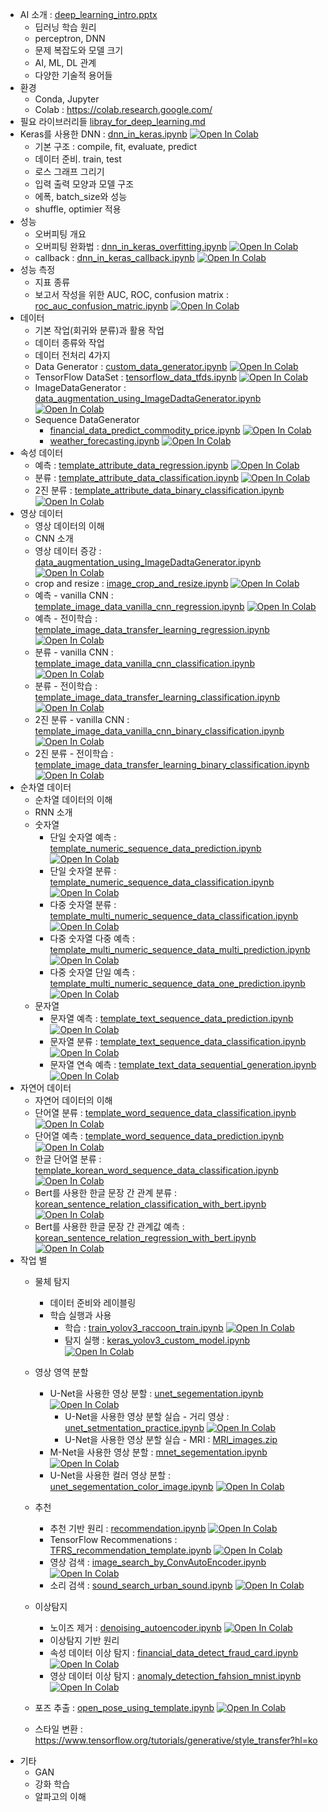 

- AI 소개 : [deep_learning_intro.pptx](../material/deep_learning/deep_learning_intro.pptx)
    - 딥러닝 학습 원리
    - perceptron, DNN
    - 문제 복잡도와 모델 크기
    - AI, ML, DL 관계
    - 다양한 기술적 용어들
- 환경
    - Conda, Jupyter
    - Colab : https://colab.research.google.com/
- 필요 라이브러리들 [libray_for_deep_learning.md](library_for_deep_learning.md)
- Keras를 사용한 DNN : [dnn_in_keras.ipynb](../material/deep_learning/dnn_in_keras.ipynb) [![Open In Colab](https://colab.research.google.com/assets/colab-badge.svg)](https://colab.research.google.com/github/medicieducation/trainingcourse/blob/main/bigdata/deeplearning/material/deep_learning/dnn_in_keras.ipynb)
    - 기본 구조 : compile, fit, evaluate, predict
    - 데이터 준비. train, test
    - 로스 그래프 그리기
    - 입력 출력 모양과 모델 구조
    - 에폭, batch_size와 성능
    - shuffle, optimier 적용
- 성능
    - 오버피팅 개요
    - 오버피팅 완화법 : [dnn_in_keras_overfitting.ipynb](../material/deep_learning/dnn_in_keras_overfitting.ipynb) [![Open In Colab](https://colab.research.google.com/assets/colab-badge.svg)](https://colab.research.google.com/github/medicieducation/trainingcourse/blob/main/bigdata/deeplearning/material/deep_learning/dnn_in_keras_overfitting.ipynb)
    - callback : [dnn_in_keras_callback.ipynb](../material/deep_learning/dnn_in_keras_callback.ipynb) [![Open In Colab](https://colab.research.google.com/assets/colab-badge.svg)](https://colab.research.google.com/github/medicieducation/trainingcourse/blob/main/bigdata/deeplearning/material/deep_learning/dnn_in_keras_callback.ipynb)
- 성능 측정
    - 지표 종류
    - 보고서 작성을 위한 AUC, ROC, confusion matrix : [roc_auc_confusion_matric.ipynb](../material/deep_learning/roc_auc_confusion_matric.ipynb) [![Open In Colab](https://colab.research.google.com/assets/colab-badge.svg)](https://colab.research.google.com/github/medicieducation/trainingcourse/blob/main/bigdata/deeplearning/material/deep_learning/roc_auc_confusion_matric.ipynb)
- 데이터
    - 기본 작업(회귀와 분류)과 활용 작업
    - 데이터 종류와 작업
    - 데이터 전처리 4가지
    - Data Generator : [custom_data_generator.ipynb](../material/deep_learning/custom_data_generator.ipynb) [![Open In Colab](https://colab.research.google.com/assets/colab-badge.svg)](https://colab.research.google.com/github/medicieducation/trainingcourse/blob/main/bigdata/deeplearning/material/deep_learning/custom_data_generator.ipynb)
    - TensorFlow DataSet : [tensorflow_data_tfds.ipynb](../material/deep_learning/tensorflow_data_tfds.ipynb) [![Open In Colab](https://colab.research.google.com/assets/colab-badge.svg)](https://colab.research.google.com/github/medicieducation/trainingcourse/blob/main/bigdata/deeplearning/material/deep_learning/tensorflow_data_tfds.ipynb)
    - ImageDataGenerator : [data_augmentation_using_ImageDadtaGenerator.ipynb](../material/deep_learning/data_augmentation_using_ImageDadtaGenerator.ipynb) [![Open In Colab](https://colab.research.google.com/assets/colab-badge.svg)](https://colab.research.google.com/github/medicieducation/trainingcourse/blob/main/bigdata/deeplearning/material/deep_learning/data_augmentation_using_ImageDadtaGenerator.ipynb) 
    - Sequence DataGenerator
        - [financial_data_predict_commodity_price.ipynb](../material/deep_learning/financial_data_predict_commodity_price.ipynb) [![Open In Colab](https://colab.research.google.com/assets/colab-badge.svg)](https://colab.research.google.com/github/medicieducation/trainingcourse/blob/main/bigdata/deeplearning/material/deep_learning/financial_data_predict_commodity_price.ipynb) 
        - [weather_forecasting.ipynb](../material/deep_learning/weather_forecasting.ipynb) [![Open In Colab](https://colab.research.google.com/assets/colab-badge.svg)](https://colab.research.google.com/github/medicieducation/trainingcourse/blob/main/bigdata/deeplearning/material/deep_learning/weather_forecasting.ipynb)        
- 속성 데이터
    - 예측 : [template_attribute_data_regression.ipynb](../material/deep_learning/template_attribute_data_regression.ipynb) [![Open In Colab](https://colab.research.google.com/assets/colab-badge.svg)](https://colab.research.google.com/github/medicieducation/trainingcourse/blob/main/bigdata/deeplearning/material/deep_learning/template_attribute_data_regression.ipynb)
    - 분류 : [template_attribute_data_classification.ipynb](../material/deep_learning/template_attribute_data_classification.ipynb) [![Open In Colab](https://colab.research.google.com/assets/colab-badge.svg)](https://colab.research.google.com/github/medicieducation/trainingcourse/blob/main/bigdata/deeplearning/material/deep_learning/template_attribute_data_classification.ipynb)
    - 2진 분류 : [template_attribute_data_binary_classification.ipynb](../material/deep_learning/template_attribute_data_binary_classification.ipynb) [![Open In Colab](https://colab.research.google.com/assets/colab-badge.svg)](https://colab.research.google.com/github/medicieducation/trainingcourse/blob/main/bigdata/deeplearning/material/deep_learning/template_attribute_data_binary_classification.ipynb)    
- 영상 데이터
    - 영상 데이터의 이해
    - CNN 소개
    - 영상 데이터 증강 : [data_augmentation_using_ImageDadtaGenerator.ipynb](../material/deep_learning/data_augmentation_using_ImageDadtaGenerator.ipynb) [![Open In Colab](https://colab.research.google.com/assets/colab-badge.svg)](https://colab.research.google.com/github/medicieducation/trainingcourse/blob/main/bigdata/deeplearning/material/deep_learning/data_augmentation_using_ImageDadtaGenerator.ipynb) 
    - crop and resize : [image_crop_and_resize.ipynb](../material/deep_learning/image_crop_and_resize.ipynb) [![Open In Colab](https://colab.research.google.com/assets/colab-badge.svg)](https://colab.research.google.com/github/medicieducation/trainingcourse/blob/main/bigdata/deeplearning/material/deep_learning/image_crop_and_resize.ipynb) 
    - 예측 - vanilla CNN : [template_image_data_vanilla_cnn_regression.ipynb](../material/deep_learning/template_image_data_vanilla_cnn_regression.ipynb) [![Open In Colab](https://colab.research.google.com/assets/colab-badge.svg)](https://colab.research.google.com/github/medicieducation/trainingcourse/blob/main/bigdata/deeplearning/material/deep_learning/template_image_data_vanilla_cnn_regression.ipynb)
    - 예측 - 전이학습 : [template_image_data_transfer_learning_regression.ipynb](../material/deep_learning/template_image_data_transfer_learning_regression.ipynb) [![Open In Colab](https://colab.research.google.com/assets/colab-badge.svg)](https://colab.research.google.com/github/medicieducation/trainingcourse/blob/main/bigdata/deeplearning/material/deep_learning/template_image_data_transfer_learning_regression.ipynb)
    - 분류 - vanilla CNN : [template_image_data_vanilla_cnn_classification.ipynb](../material/deep_learning/template_image_data_vanilla_cnn_classification.ipynb) [![Open In Colab](https://colab.research.google.com/assets/colab-badge.svg)](https://colab.research.google.com/github/medicieducation/trainingcourse/blob/main/bigdata/deeplearning/material/deep_learning/template_image_data_vanilla_cnn_classification.ipynb)
    - 분류 - 전이학습 : [template_image_data_transfer_learning_classification.ipynb](../material/deep_learning/template_image_data_transfer_learning_classification.ipynb) [![Open In Colab](https://colab.research.google.com/assets/colab-badge.svg)](https://colab.research.google.com/github/medicieducation/trainingcourse/blob/main/bigdata/deeplearning/material/deep_learning/template_image_data_transfer_learning_classification.ipynb)
    - 2진 분류 - vanilla CNN : [template_image_data_vanilla_cnn_binary_classification.ipynb](../material/deep_learning/template_image_data_vanilla_cnn_binary_classification.ipynb) [![Open In Colab](https://colab.research.google.com/assets/colab-badge.svg)](https://colab.research.google.com/github/medicieducation/trainingcourse/blob/main/bigdata/deeplearning/material/deep_learning/template_image_data_vanilla_cnn_binary_classification.ipynb)
    - 2진 분류 - 전이학습 : [template_image_data_transfer_learning_binary_classification.ipynb](../material/deep_learning/template_image_data_transfer_learning_binary_classification.ipynb) [![Open In Colab](https://colab.research.google.com/assets/colab-badge.svg)](https://colab.research.google.com/github/medicieducation/trainingcourse/blob/main/bigdata/deeplearning/material/deep_learning/template_image_data_transfer_learning_binary_classification.ipynb)
- 순차열 데이터
    - 순차열 데이터의 이해
    - RNN 소개
    - 숫자열
        - 단일 숫자열 예측 : [template_numeric_sequence_data_prediction.ipynb](../material/deep_learning/template_numeric_sequence_data_prediction.ipynb) [![Open In Colab](https://colab.research.google.com/assets/colab-badge.svg)](https://colab.research.google.com/github/medicieducation/trainingcourse/blob/main/bigdata/deeplearning/material/deep_learning/template_numeric_sequence_data_prediction.ipynb)
        - 단일 숫자열 분류 : [template_numeric_sequence_data_classification.ipynb](../material/deep_learning/template_numeric_sequence_data_classification.ipynb) [![Open In Colab](https://colab.research.google.com/assets/colab-badge.svg)](https://colab.research.google.com/github/medicieducation/trainingcourse/blob/main/bigdata/deeplearning/material/deep_learning/template_numeric_sequence_data_classification.ipynb)
        - 다중 숫자열 분류 : [template_multi_numeric_sequence_data_classification.ipynb](../material/deep_learning/template_multi_numeric_sequence_data_classification.ipynb) [![Open In Colab](https://colab.research.google.com/assets/colab-badge.svg)](https://colab.research.google.com/github/medicieducation/trainingcourse/blob/main/bigdata/deeplearning/material/deep_learning/template_multi_numeric_sequence_data_classification.ipynb) 
        - 다중 숫자열 다중 예측 : [template_multi_numeric_sequence_data_multi_prediction.ipynb](../material/deep_learning/template_multi_numeric_sequence_data_multi_prediction.ipynb) [![Open In Colab](https://colab.research.google.com/assets/colab-badge.svg)](https://colab.research.google.com/github/medicieducation/trainingcourse/blob/main/bigdata/deeplearning/material/deep_learning/template_multi_numeric_sequence_data_multi_prediction.ipynb)
        - 다중 숫자열 단일 예측 : [template_multi_numeric_sequence_data_one_prediction.ipynb](../material/deep_learning/template_multi_numeric_sequence_data_one_prediction.ipynb) [![Open In Colab](https://colab.research.google.com/assets/colab-badge.svg)](https://colab.research.google.com/github/medicieducation/trainingcourse/blob/main/bigdata/deeplearning/material/deep_learning/template_multi_numeric_sequence_data_one_prediction.ipynb)
    - 문자열
        - 문자열 예측 : [template_text_sequence_data_prediction.ipynb](../material/deep_learning/template_text_sequence_data_prediction.ipynb) [![Open In Colab](https://colab.research.google.com/assets/colab-badge.svg)](https://colab.research.google.com/github/medicieducation/trainingcourse/blob/main/bigdata/deeplearning/material/deep_learning/template_text_sequence_data_prediction.ipynb)
        - 문자열 분류 : [template_text_sequence_data_classification.ipynb](../material/deep_learning/template_text_sequence_data_classification.ipynb) [![Open In Colab](https://colab.research.google.com/assets/colab-badge.svg)](https://colab.research.google.com/github/medicieducation/trainingcourse/blob/main/bigdata/deeplearning/material/deep_learning/template_text_sequence_data_classification.ipynb)
        - 문자열 연속 예측 : [template_text_data_sequential_generation.ipynb](../material/deep_learning/template_text_data_sequential_generation.ipynb) [![Open In Colab](https://colab.research.google.com/assets/colab-badge.svg)](https://colab.research.google.com/github/medicieducation/trainingcourse/blob/main/bigdata/deeplearning/material/deep_learning/template_text_data_sequential_generation.ipynb)
- 자연어 데이터
    - 자연어 데이터의 이해
    - 단어열 분류 : [template_word_sequence_data_classification.ipynb](../material/deep_learning/template_word_sequence_data_classification.ipynb) [![Open In Colab](https://colab.research.google.com/assets/colab-badge.svg)](https://colab.research.google.com/github/medicieducation/trainingcourse/blob/main/bigdata/deeplearning/material/deep_learning/template_word_sequence_data_classification.ipynb)
    - 단어열 예측 : [template_word_sequence_data_prediction.ipynb](../material/deep_learning/template_word_sequence_data_prediction.ipynb) [![Open In Colab](https://colab.research.google.com/assets/colab-badge.svg)](https://colab.research.google.com/github/medicieducation/trainingcourse/blob/main/bigdata/deeplearning/material/deep_learning/template_word_sequence_data_prediction.ipynb)
    - 한글 단어열 분류 : [template_korean_word_sequence_data_classification.ipynb](../material/deep_learning/template_korean_word_sequence_data_classification.ipynb) [![Open In Colab](https://colab.research.google.com/assets/colab-badge.svg)](https://colab.research.google.com/github/medicieducation/trainingcourse/blob/main/bigdata/deeplearning/material/deep_learning/template_korean_word_sequence_data_classification.ipynb)
    - Bert를 사용한 한글 문장 간 관계 분류 : [korean_sentence_relation_classification_with_bert.ipynb](../material/deep_learning/korean_sentence_relation_classification_with_bert.ipynb) [![Open In Colab](https://colab.research.google.com/assets/colab-badge.svg)](https://colab.research.google.com/github/medicieducation/trainingcourse/blob/main/bigdata/deeplearning/material/deep_learning/korean_sentence_relation_classification_with_bert.ipynb)
    - Bert를 사용한 한글 문장 간 관계값 예측 : [korean_sentence_relation_regression_with_bert.ipynb](../material/deep_learning/korean_sentence_relation_regression_with_bert.ipynb) [![Open In Colab](https://colab.research.google.com/assets/colab-badge.svg)](https://colab.research.google.com/github/medicieducation/trainingcourse/blob/main/bigdata/deeplearning/material/deep_learning/korean_sentence_relation_regression_with_bert.ipynb)
- 작업 별
    - 물체 탐지
        - 데이터 준비와 레이블링
        - 학습 실행과 사용
            -  학습 : [train_yolov3_raccoon_train.ipynb](train_yolov3_raccoon_train.ipynb)   [![Open In Colab](https://colab.research.google.com/assets/colab-badge.svg)](https://colab.research.google.com/github/medicieducation/trainingcourse/blob/master/material/deep_learning/train_yolov3_raccoon_train.ipynb)
            - 탐지 실행 : [keras_yolov3_custom_model.ipynb](keras_yolov3_custom_model.ipynb)   [![Open In Colab](https://colab.research.google.com/assets/colab-badge.svg)](https://colab.research.google.com/github/medicieducation/trainingcourse/blob/master/material/deep_learning/keras_yolov3_custom_model.ipynb)

    - 영상 영역 분할
        - U-Net을 사용한 영상 분할 : [unet_segementation.ipynb](../material/deep_learning/unet_segementation.ipynb) [![Open In Colab](https://colab.research.google.com/assets/colab-badge.svg)](https://colab.research.google.com/github/medicieducation/trainingcourse/blob/main/bigdata/deeplearning/material/deep_learning/unet_segementation.ipynb)
            - U-Net을 사용한 영상 분할 실습 - 거리 영상 : [unet_setmentation_practice.ipynb](../material/deep_learning/unet_setmentation_practice.ipynb) [![Open In Colab](https://colab.research.google.com/assets/colab-badge.svg)](https://colab.research.google.com/github/medicieducation/trainingcourse/blob/main/bigdata/deeplearning/material/deep_learning/unet_setmentation_practice.ipynb)
            - U-Net을 사용한 영상 분할 실습 - MRI : [MRI_images.zip](https://github.com/dhrim/deep_learning_data/raw/master/MRI_images.zip)        
        - M-Net을 사용한 영상 분할 : [mnet_segementation.ipynb](../material/deep_learning/mnet_segementation.ipynb) [![Open In Colab](https://colab.research.google.com/assets/colab-badge.svg)](https://colab.research.google.com/github/medicieducation/trainingcourse/blob/main/bigdata/deeplearning/material/deep_learning/mnet_segementation.ipynb)
        - U-Net을 사용한 컬러 영상 분할 : [unet_segementation_color_image.ipynb](../material/deep_learning/unet_segementation_color_image.ipynb) [![Open In Colab](https://colab.research.google.com/assets/colab-badge.svg)](https://colab.research.google.com/github/medicieducation/trainingcourse/blob/main/bigdata/deeplearning/material/deep_learning/unet_segementation_color_image.ipynb)      

    - 추천
        - 추천 기반 원리 : [recommendation.ipynb](../material/deep_learning/recommendation.ipynb) [![Open In Colab](https://colab.research.google.com/assets/colab-badge.svg)](https://colab.research.google.com/github/medicieducation/trainingcourse/blob/main/bigdata/deeplearning/material/deep_learning/recommendation.ipynb) 
        - TensorFlow Recommenations : [TFRS_recommendation_template.ipynb](../material/deep_learning/TFRS_recommendation_template.ipynb) [![Open In Colab](https://colab.research.google.com/assets/colab-badge.svg)](https://colab.research.google.com/github/medicieducation/trainingcourse/blob/main/bigdata/deeplearning/material/deep_learning/TFRS_recommendation_template.ipynb)
        - 영상 검색 : [image_search_by_ConvAutoEncoder.ipynb](../material/deep_learning/image_search_by_ConvAutoEncoder.ipynb) [![Open In Colab](https://colab.research.google.com/assets/colab-badge.svg)](https://colab.research.google.com/github/medicieducation/trainingcourse/blob/main/bigdata/deeplearning/material/deep_learning/image_search_by_ConvAutoEncoder.ipynb)  
        - 소리 검색 : [sound_search_urban_sound.ipynb](../material/deep_learning/sound_search_urban_sound.ipynb) [![Open In Colab](https://colab.research.google.com/assets/colab-badge.svg)](https://colab.research.google.com/github/medicieducation/trainingcourse/blob/main/bigdata/deeplearning/material/deep_learning/sound_search_urban_sound.ipynb)
    - 이상탐지
        - 노이즈 제거 : [denoising_autoencoder.ipynb](../material/deep_learning/denoising_autoencoder.ipynb) [![Open In Colab](https://colab.research.google.com/assets/colab-badge.svg)](https://colab.research.google.com/github/medicieducation/trainingcourse/blob/main/bigdata/deeplearning/material/deep_learning/denoising_autoencoder.ipynb)
        - 이상탐지 기반 원리
        - 속성 데이터 이상 탐지 : [financial_data_detect_fraud_card.ipynb](../material/deep_learning/financial_data_detect_fraud_card.ipynb) [![Open In Colab](https://colab.research.google.com/assets/colab-badge.svg)](https://colab.research.google.com/github/medicieducation/trainingcourse/blob/main/bigdata/deeplearning/material/deep_learning/financial_data_detect_fraud_card.ipynb) 
        - 영상 데이터 이상 탐지 : [anomaly_detection_fahsion_mnist.ipynb](../material/deep_learning/anomaly_detection_fahsion_mnist.ipynb) [![Open In Colab](https://colab.research.google.com/assets/colab-badge.svg)](https://colab.research.google.com/github/medicieducation/trainingcourse/blob/main/bigdata/deeplearning/material/deep_learning/anomaly_detection_fahsion_mnist.ipynb) 

    - 포즈 추출 : [open_pose_using_template.ipynb](../material/deep_learning/open_pose_using_template.ipynb) [![Open In Colab](https://colab.research.google.com/assets/colab-badge.svg)](https://colab.research.google.com/github/medicieducation/trainingcourse/blob/main/bigdata/deeplearning/material/deep_learning/open_pose_using_template.ipynb)
    - 스타일 변환 : https://www.tensorflow.org/tutorials/generative/style_transfer?hl=ko
- 기타
    - GAN
    - 강화 학습
    - 알파고의 이해























